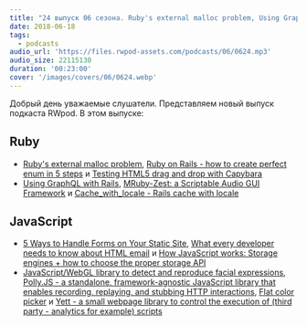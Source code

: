 ```yaml
---
title: "24 выпуск 06 сезона. Ruby's external malloc problem, Using GraphQL with Rails, MRuby-Zest, Polly.JS, Flat color picker, Yett и прочее"
date: 2018-06-18
tags:
  - podcasts
audio_url: 'https://files.rwpod-assets.com/podcasts/06/0624.mp3'
audio_size: 22115130
duration: '00:23:00'
cover: '/images/covers/06/0624.webp'
---
```


Добрый день уважаемые слушатели. Представляем новый выпуск подкаста RWpod. В этом выпуске:

## Ruby

- [Ruby's external malloc problem](https://samsaffron.com/archive/2018/06/13/ruby-x27-s-external-malloc-problem), [Ruby on Rails - how to create perfect enum in 5 steps](http://naturaily.com/blog/post/ruby-on-rails---how-to-create-perfect-enum-in-5-steps) и [Testing HTML5 drag and drop with Capybara](https://vitobotta.com/2018/06/16/testing-html5-drag-and-drop-with-capybara/)
- [Using GraphQL with Rails](https://vitobotta.com/2018/06/13/using-graphql-with-rails/), [MRuby-Zest: a Scriptable Audio GUI Framework](http://log.fundamental-code.com/2018/06/16/mruby-zest.html) и [Cache_with_locale - Rails cache with locale](https://github.com/igorkasyanchuk/cache_with_locale)

## JavaScript

- [5 Ways to Handle Forms on Your Static Site](https://forestry.io/blog/5-ways-to-handle-forms-on-your-static-site/), [What every developer needs to know about HTML email](https://blog.logrocket.com/what-every-developer-needs-to-know-about-html-email-df70b7c01b39) и [How JavaScript works: Storage engines + how to choose the proper storage API](https://blog.sessionstack.com/how-javascript-works-storage-engines-how-to-choose-the-proper-storage-api-da50879ef576)
- [JavaScript/WebGL library to detect and reproduce facial expressions](https://github.com/jeeliz/jeelizWeboji), [Polly.JS - a standalone, framework-agnostic JavaScript library that enables recording, replaying, and stubbing HTTP interactions](https://netflix.github.io/pollyjs/#/), [Flat color picker](https://simonwep.github.io/pickr/) и [Yett - a small webpage library to control the execution of (third party - analytics for example) scripts](https://snipsco.github.io/yett/)
